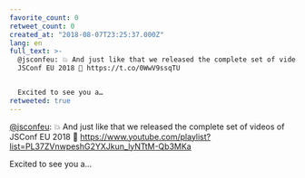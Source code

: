 ```yaml
---
favorite_count: 0
retweet_count: 0
created_at: "2018-08-07T23:25:37.000Z"
lang: en
full_text: >-
  @jsconfeu: 💥 And just like that we released the complete set of videos of
  JSConf EU 2018 🍿 https://t.co/0WwV9ssqTU


  Excited to see you a…
retweeted: true
---
```


[@jsconfeu](https://twitter.com/jsconfeu): 💥 And just like that we released the
complete set of videos of JSConf EU 2018 🍿
<https://www.youtube.com/playlist?list=PL37ZVnwpeshG2YXJkun_lyNTtM-Qb3MKa>

Excited to see you a…
